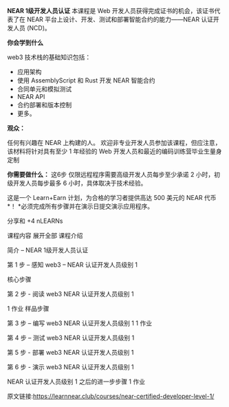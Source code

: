 **NEAR 1级开发人员认证**
本课程是 Web 开发人员获得完成证书的机会，该证书代表了在 NEAR 平台上设计、开发、测试和部署智能合约的能力——NEAR 认证开发人员 (NCD)。

**你会学到什么**

web3 技术栈的基础知识包括：

* 应用架构
* 使用 AssemblyScript 和 Rust 开发 NEAR 智能合约
* 合同单元和模拟测试
* NEAR API
* 合约部署和版本控制
* 更多。

**观众：**

任何有兴趣在 NEAR 上构建的人。
欢迎非专业开发人员参加该课程，但应注意，该材料将针对具有至少 1 年经验的 Web 开发人员和最近的编码训练营毕业生量身定制

**你需要做什么：**
这6步 仅限远程程序需要高级开发人员每步至少承诺 2 小时，初级开发人员每步最多 6 小时，具体取决于技术经验。

这是一个 Learn+Earn 计划，为合格的学习者提供高达 500 美元的 NEAR 代币*！
*必须完成所有步骤并在演示日提交演示应用程序。

分享和 +4 nLEARNs

课程内容
                                                                                                           展开全部
课程介绍

简介 – NEAR 1级开发人员认证

  第 1 步 – 感知 web3 – NEAR 认证开发人员级别 1

  核心步骤

  第 2 步 - 阅读 web3 NEAR 认证开发人员级别 1

  1 作业
  样品步骤
  
  第 3 步 – 编写 web3 NEAR 认证开发人员级别 1
  1 作业

  第 4 步 – 测试 web3 NEAR 认证开发人员级别 1

  第 5 步 - 部署 web3 NEAR 认证开发人员级别 1

  第 6 步 - 演示 web3 NEAR 认证开发人员级别 1

  NEAR 认证开发人员级别 1 之后的进一步步骤
  1 作业


原文链接:https://learnnear.club/courses/near-certified-developer-level-1/
